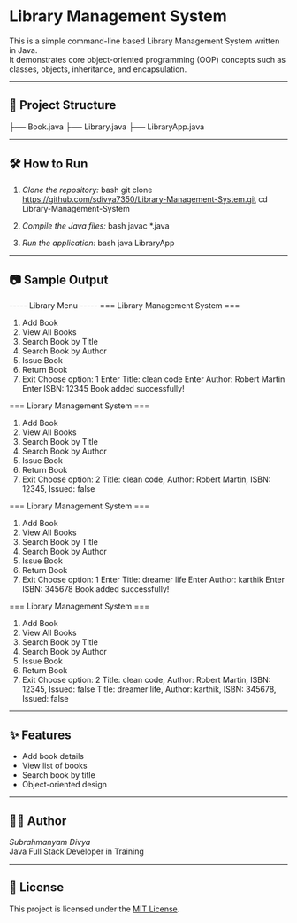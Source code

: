 # Library Management System

This is a simple command-line based Library Management System written in Java.  
It demonstrates core object-oriented programming (OOP) concepts such as classes, objects, inheritance, and encapsulation.

---

## 📁 Project Structure


├── Book.java
├── Library.java
├── LibraryApp.java


---

## 🛠 How to Run

1. *Clone the repository:*
   bash
   git clone https://github.com/sdivya7350/Library-Management-System.git
   cd Library-Management-System
   

2. *Compile the Java files:*
   bash
   javac *.java
   

3. *Run the application:*
   bash
   java LibraryApp
   

---

## 📷 Sample Output


----- Library Menu -----
=== Library Management System ===
1. Add Book
2. View All Books
3. Search Book by Title
4. Search Book by Author
5. Issue Book
6. Return Book
7. Exit
Choose option: 1
Enter Title: clean code
Enter Author: Robert Martin
Enter ISBN: 12345
Book added successfully!

=== Library Management System ===
1. Add Book
2. View All Books
3. Search Book by Title
4. Search Book by Author
5. Issue Book
6. Return Book
7. Exit
Choose option: 2
Title: clean code, Author: Robert Martin, ISBN: 12345, Issued: false

=== Library Management System ===
1. Add Book
2. View All Books
3. Search Book by Title
4. Search Book by Author
5. Issue Book
6. Return Book
7. Exit
Choose option: 1
Enter Title: dreamer life
Enter Author: karthik
Enter ISBN: 345678
Book added successfully!

=== Library Management System ===
1. Add Book
2. View All Books
3. Search Book by Title
4. Search Book by Author
5. Issue Book
6. Return Book
7. Exit
Choose option: 2
Title: clean code, Author: Robert Martin, ISBN: 12345, Issued: false
Title: dreamer life, Author: karthik, ISBN: 345678, Issued: false




---

## ✨ Features

- Add book details
- View list of books
- Search book by title
- Object-oriented design

---

## 👨‍💻 Author

*Subrahmanyam Divya*  
Java Full Stack Developer in Training

---

## 📄 License

This project is licensed under the [MIT License](./LICENSE).
